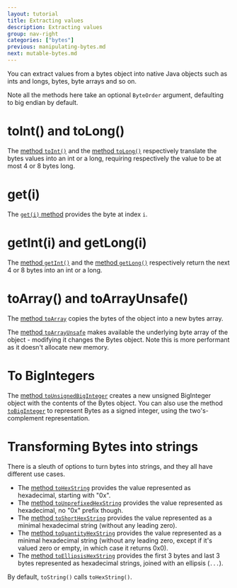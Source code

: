 ```yaml
---
layout: tutorial
title: Extracting values
description: Extracting values
group: nav-right
categories: ["bytes"]
previous: manipulating-bytes.md
next: mutable-bytes.md
---
```


You can extract values from a bytes object into native Java objects such as ints and longs, bytes, byte arrays and so on.

Note all the methods here take an optional `ByteOrder` argument, defaulting to big endian by default.

# toInt() and toLong()

The [method `toInt()`](docs/org.apache.tuweni.bytes/-bytes/to-int.html) and the [method `toLong()`](/docs/org.apache.tuweni.bytes/-bytes/to-long.html) respectively translate the bytes values into an int or a long, requiring respectively the value to be at most 4 or 8 bytes long.

# get(i)

The [`get(i)` method](/docs/org.apache.tuweni.bytes/-bytes/get.html) provides the byte at index `i`.

# getInt(i) and getLong(i)

The [method `getInt()`](docs/org.apache.tuweni.bytes/-bytes/get-int.html) and the [method `getLong()`](/docs/org.apache.tuweni.bytes/-bytes/get-long.html) respectively return the next 4 or 8 bytes into an int or a long.

# toArray() and toArrayUnsafe()

The [method `toArray`](/docs/org.apache.tuweni.bytes/-bytes/to-array.html) copies the bytes of the object into a new bytes array.

The [method `toArrayUnsafe`](/docs/org.apache.tuweni.bytes/-bytes/to-array-unsafe.html) makes available the underlying byte array of the object - modifying it changes the Bytes object. Note this is more performant as it doesn't allocate new memory.

# To BigIntegers

The [method `toUnsignedBigInteger`](/docs/org.apache.tuweni.bytes/-bytes/to-unsigned-big-integer.html) creates a new unsigned BigInteger object with the contents of the Bytes object.
You can also use the method [`toBigInteger`](/docs/org.apache.tuweni.bytes/-bytes/to-big-integer.html) to represent Bytes as a signed integer, using the two's-complement representation.

# Transforming Bytes into strings

There is a sleuth of options to turn bytes into strings, and they all have different use cases.

* The [method `toHexString`](/docs/org.apache.tuweni.bytes/-bytes/to-hex-string.html) provides the value represented as hexadecimal, starting with "0x".
* The [method `toUnprefixedHexString`](/docs/org.apache.tuweni.bytes/-bytes/to-unprefixed-hex-string.html) provides the value represented as hexadecimal, no "0x" prefix though.
* The [method `toShortHexString`](/docs/org.apache.tuweni.bytes/-bytes/to-short-hex-string.html) provides the value represented as a minimal hexadecimal string (without any leading zero).
* The [method `toQuantityHexString`](/docs/org.apache.tuweni.bytes/-bytes/to-quantity-hex-string.html) provides the value represented as a minimal hexadecimal string (without any leading zero, except if it's valued zero or empty, in which case it returns 0x0).
* The [method `toEllipsisHexString`](/docs/org.apache.tuweni.bytes/-bytes/to-ellipsis-hex-string.html) provides the first 3 bytes and last 3 bytes represented as hexadecimal strings, joined with an ellipsis (`...`).

By default, `toString()` calls `toHexString()`.